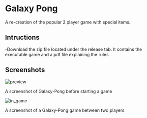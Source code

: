 # Galaxy Pong
A re-creation of the popular 2 player game with special items.

Intructions
--------------------
-Download the zip file located under the release tab. It contains the executable game and a pdf file explaining the rules

Screenshots
--------------------------
![preview](https://cloud.githubusercontent.com/assets/7546276/8665213/40031ede-2996-11e5-9bb9-1e627027d658.PNG)

A screenshot of Galaxy-Pong before starting a game

![in_game](https://cloud.githubusercontent.com/assets/7546276/8665211/3aac0892-2996-11e5-8dfa-09979e4d42c7.PNG)

A screenshot of a Galaxy-Pong game between two players
